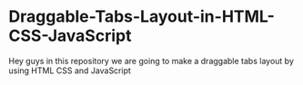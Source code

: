 # Draggable-Tabs-Layout-in-HTML-CSS-JavaScript
Hey guys in this repository we are going to make a draggable tabs layout by using HTML CSS and JavaScript
